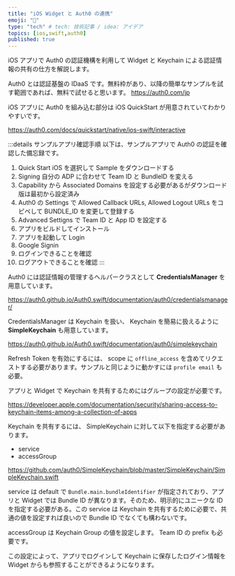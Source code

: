 ```yaml
---
title: "iOS Widget と Auth0 の連携"
emoji: "🔐"
type: "tech" # tech: 技術記事 / idea: アイデア
topics: [ios,swift,auth0]
published: true
---
```


iOS アプリで Auth0 の認証機構を利用して Widget と Keychain による認証情報の共有の仕方を解説します。

Auth0 とは認証基盤の IDaaS です。無料枠があり、以降の簡単なサンプルを試す範囲であれば、無料で試せると思います。
https://auth0.com/jp

iOS アプリに Auth0 を組み込む部分は iOS QuickStart が用意されていてわかりやすいです。

https://auth0.com/docs/quickstart/native/ios-swift/interactive

:::details サンプルアプリ確認手順
以下は、サンプルアプリで Auth0 の認証を確認した備忘録です。

1. Quick Start iOS を選択して Sample をダウンロードする
2. Signing 自分の ADP に合わせて Team ID と BundleID を変える
3. Capability から Associated Domains を設定する必要があるがダウンロード版は最初から設定済み
4. Auth0 の Settings で Allowed Callback URLs, Allowed Logout URLs をコピペして BUNDLE_ID を変更して登録する
5. Advanced Settigns で Team ID と App ID を設定する
6. アプリをビルドしてインストール
7. アプリを起動して Login
8. Google Signin
9. ログインできることを確認
10. ログアウトできることを確認
:::

Auth0 には認証情報の管理するヘルパークラスとして **CredentialsManager** を用意しています。

https://auth0.github.io/Auth0.swift/documentation/auth0/credentialsmanager/

CredentialsManager は Keychain を扱い、 Keychain を簡易に扱えるように **SimpleKeychain** も用意しています。

https://auth0.github.io/Auth0.swift/documentation/auth0/simplekeychain

Refresh Token を有効にするには、 scope に `offline_access` を含めてリクエストする必要があります。サンプルと同じように動かすには `profile email` も必要。

アプリと Widget で Keychain を共有するためにはグループの設定が必要です。

https://developer.apple.com/documentation/security/sharing-access-to-keychain-items-among-a-collection-of-apps

Keychain を共有するには、 SimpleKeychain に対して以下を指定する必要があります。

- service
- accessGroup

https://github.com/auth0/SimpleKeychain/blob/master/SimpleKeychain/SimpleKeychain.swift

service は default で `Bundle.main.bundleIdentifier` が指定されており、アプリと Widget では Bundle ID が異なります。そのため、明示的にユニークな ID を指定する必要がある。この service は Keychain を共有するために必要で、共通の値を設定すれば良いので Bundle ID でなくても構わないです。

accessGroup は Keychain Group の値を設定します。 Team ID の prefix も必要です。

この設定によって、アプリでログインして Keychain に保存したログイン情報を Widget からも参照することができるようになります。
